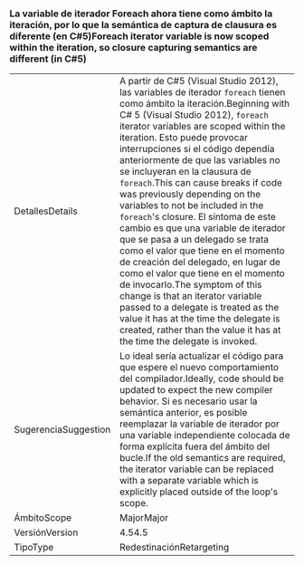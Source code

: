 ### <a name="foreach-iterator-variable-is-now-scoped-within-the-iteration-so-closure-capturing-semantics-are-different-in-c5"></a><span data-ttu-id="6f08c-101">La variable de iterador Foreach ahora tiene como ámbito la iteración, por lo que la semántica de captura de clausura es diferente (en C#5)</span><span class="sxs-lookup"><span data-stu-id="6f08c-101">Foreach iterator variable is now scoped within the iteration, so closure capturing semantics are different (in C#5)</span></span>

|   |   |
|---|---|
|<span data-ttu-id="6f08c-102">Detalles</span><span class="sxs-lookup"><span data-stu-id="6f08c-102">Details</span></span>|<span data-ttu-id="6f08c-103">A partir de C#5 (Visual Studio 2012), las variables de iterador <code>foreach</code> tienen como ámbito la iteración.</span><span class="sxs-lookup"><span data-stu-id="6f08c-103">Beginning with C# 5 (Visual Studio 2012), <code>foreach</code> iterator variables are scoped within the iteration.</span></span> <span data-ttu-id="6f08c-104">Esto puede provocar interrupciones si el código dependía anteriormente de que las variables no se incluyeran en la clausura de <code>foreach</code>.</span><span class="sxs-lookup"><span data-stu-id="6f08c-104">This can cause breaks if code was previously depending on the variables to not be included in the <code>foreach</code>'s closure.</span></span> <span data-ttu-id="6f08c-105">El síntoma de este cambio es que una variable de iterador que se pasa a un delegado se trata como el valor que tiene en el momento de creación del delegado, en lugar de como el valor que tiene en el momento de invocarlo.</span><span class="sxs-lookup"><span data-stu-id="6f08c-105">The symptom of this change is that an iterator variable passed to a delegate is treated as the value it has at the time the delegate is created, rather than the value it has at the time the delegate is invoked.</span></span>|
|<span data-ttu-id="6f08c-106">Sugerencia</span><span class="sxs-lookup"><span data-stu-id="6f08c-106">Suggestion</span></span>|<span data-ttu-id="6f08c-107">Lo ideal sería actualizar el código para que espere el nuevo comportamiento del compilador.</span><span class="sxs-lookup"><span data-stu-id="6f08c-107">Ideally, code should be updated to expect the new compiler behavior.</span></span> <span data-ttu-id="6f08c-108">Si es necesario usar la semántica anterior, es posible reemplazar la variable de iterador por una variable independiente colocada de forma explícita fuera del ámbito del bucle.</span><span class="sxs-lookup"><span data-stu-id="6f08c-108">If the old semantics are required, the iterator variable can be replaced with a separate variable which is explicitly placed outside of the loop's scope.</span></span>|
|<span data-ttu-id="6f08c-109">Ámbito</span><span class="sxs-lookup"><span data-stu-id="6f08c-109">Scope</span></span>|<span data-ttu-id="6f08c-110">Major</span><span class="sxs-lookup"><span data-stu-id="6f08c-110">Major</span></span>|
|<span data-ttu-id="6f08c-111">Versión</span><span class="sxs-lookup"><span data-stu-id="6f08c-111">Version</span></span>|<span data-ttu-id="6f08c-112">4.5</span><span class="sxs-lookup"><span data-stu-id="6f08c-112">4.5</span></span>|
|<span data-ttu-id="6f08c-113">Tipo</span><span class="sxs-lookup"><span data-stu-id="6f08c-113">Type</span></span>|<span data-ttu-id="6f08c-114">Redestinación</span><span class="sxs-lookup"><span data-stu-id="6f08c-114">Retargeting</span></span>|


